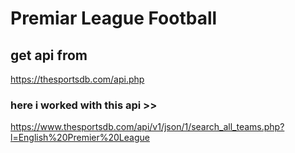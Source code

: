 # Premiar League Football

## get api from
https://thesportsdb.com/api.php

### here i worked with this api >>
https://www.thesportsdb.com/api/v1/json/1/search_all_teams.php?l=English%20Premier%20League
